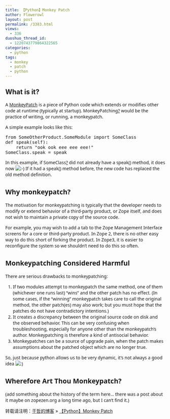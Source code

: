 ```yaml
---
title: 【Python】Monkey Patch
author: Flowerowl
layout: post
permalink: /3383.html
views:
  - 336
duoshuo_thread_id:
  - 1220743779864322565
categories:
  - python
tags:
  - monkey
  - patch
  - python
---
```

## What is it?

<p style="font-family: sans, sans-serif, verdana, arial, helvetica;">
  A <a href="https://web.archive.org/web/20120730014107/http://wiki.zope.org/zope2/MonkeyPatch">MonkeyPatch</a> is a piece of Python code which extends or modifies other code at runtime (typically at startup). MonkeyPatching<a class="new visualNoPrint" title="create this page" href="https://web.archive.org/web/20120730014107/http://wiki.zope.org/zope2/MonkeyPatch/createform?page=MonkeyPatching">?</a> would be the practice of writing, or running, a monkeypatch.
</p>

<p style="font-family: sans, sans-serif, verdana, arial, helvetica;">
  A simple example looks like this:
</p>

<pre class="brush:applescript">from SomeOtherProduct.SomeModule import SomeClass
def speak(self): 
	return "ook ook eee eee eee!" 
SomeClass.speak = speak</pre>

<p style="font-family: sans, sans-serif, verdana, arial, helvetica;">
  In this example, if SomeClass<a class="new visualNoPrint" title="create this page" href="https://web.archive.org/web/20120730014107/http://wiki.zope.org/zope2/MonkeyPatch/createform?page=SomeClass">?</a> did not already have a speak() method, it does now <img src='http://localhost/wordpress/wp-content/themes/d8/img/smilies/icon_smile.gif' alt=':-)' class='wp-smiley' /> If it had a speak() method before, the new code has replaced the old method definition.
</p>

<h2 style="margin-top: 1.5em; font-size: 21px; font-family: sans, sans-serif, verdana, arial, helvetica;">
  Why monkeypatch?
</h2>

<p style="font-family: sans, sans-serif, verdana, arial, helvetica;">
  The motivation for monkeypatching is typically that the developer needs to modify or extend behavior of a third-party product, or Zope itself, and does not wish to maintain a private copy of the source code.
</p>

<p style="font-family: sans, sans-serif, verdana, arial, helvetica;">
  For example, you may wish to add a tab to the Zope Management Interface screens for a core or third-party product. In Zope 2, there is no other easy way to do this short of forking the product. In Zope3, it is easier to reconfigure the system so we shouldn&#8217;t need to do this so often.
</p>

<h2 style="margin-top: 1.5em; font-size: 21px; font-family: sans, sans-serif, verdana, arial, helvetica;">
  Monkeypatching Considered Harmful
</h2>

<p style="font-family: sans, sans-serif, verdana, arial, helvetica;">
  There are serious drawbacks to monkeypatching:
</p>

<ol style="font-family: sans, sans-serif, verdana, arial, helvetica;">
  <li>
    If two modules attempt to monkeypatch the same method, one of them (whichever one runs last) &#8220;wins&#8221; and the other patch has no effect. (In some cases, if the &#8220;winning&#8221; monkeypatch takes care to call the original method, the other patch(es) may also work; but you must hope that the patches do not have contradictory intentions.)
  </li>
  <li>
    It creates a discrepancy between the original source code on disk and the observed behavior. This can be very confusing when troubleshooting, especially for anyone other than the monkeypatch&#8217;s author. Monkeypatching is therefore a kind of antisocial behavior.
  </li>
  <li>
    Monkeypatches can be a source of upgrade pain, when the patch makes assumptions about the patched object which are no longer true.
  </li>
</ol>

<p style="font-family: sans, sans-serif, verdana, arial, helvetica;">
  So, just because python allows us to be very dynamic, it&#8217;s not always a good idea <img src='http://localhost/wordpress/wp-content/themes/d8/img/smilies/icon_smile.gif' alt=':)' class='wp-smiley' />
</p>

<h2 style="margin-top: 1.5em; font-size: 21px; font-family: sans, sans-serif, verdana, arial, helvetica;">
  Wherefore Art Thou Monkeypatch?
</h2>

<p style="font-family: sans, sans-serif, verdana, arial, helvetica;">
  (add something about the history of the term here&#8230; there was a post about it maybe on zopezen.org a long time ago, but I can&#8217;t find it.)
</p>

<p style="font-family: sans, sans-serif, verdana, arial, helvetica;">
  <p>
    转载请注明：<a href="http://localhost/wordpress">于哲的博客</a> &raquo; <a href="http://localhost/wordpress/3383.html">【Python】Monkey Patch</a>
  </p>